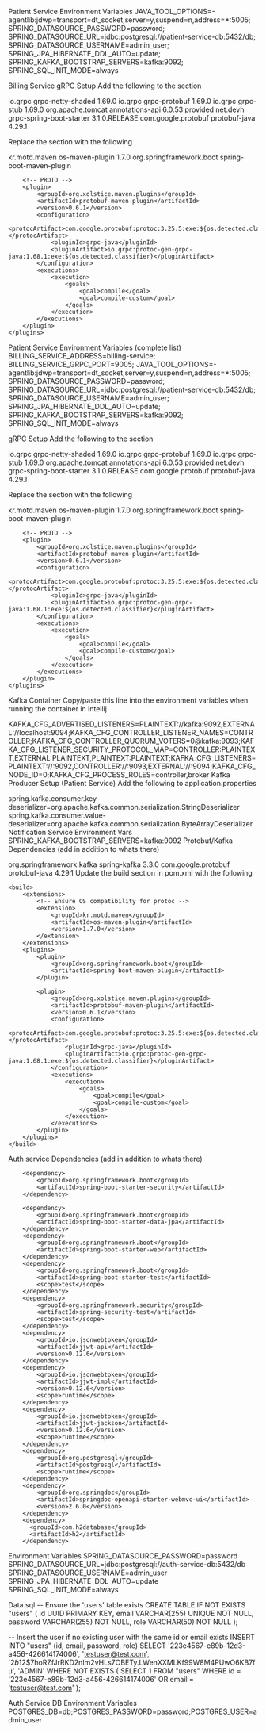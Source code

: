 Patient Service
Environment Variables
JAVA_TOOL_OPTIONS=-agentlib:jdwp=transport=dt_socket,server=y,suspend=n,address=*:5005;
SPRING_DATASOURCE_PASSWORD=password;
SPRING_DATASOURCE_URL=jdbc:postgresql://patient-service-db:5432/db;
SPRING_DATASOURCE_USERNAME=admin_user;
SPRING_JPA_HIBERNATE_DDL_AUTO=update;
SPRING_KAFKA_BOOTSTRAP_SERVERS=kafka:9092;
SPRING_SQL_INIT_MODE=always


Billing Service
gRPC Setup
Add the following to the <dependencies> section

<!--GRPC -->
<dependency>
    <groupId>io.grpc</groupId>
    <artifactId>grpc-netty-shaded</artifactId>
    <version>1.69.0</version>
</dependency>
<dependency>
    <groupId>io.grpc</groupId>
    <artifactId>grpc-protobuf</artifactId>
    <version>1.69.0</version>
</dependency>
<dependency>
    <groupId>io.grpc</groupId>
    <artifactId>grpc-stub</artifactId>
    <version>1.69.0</version>
</dependency>
<dependency> <!-- necessary for Java 9+ -->
    <groupId>org.apache.tomcat</groupId>
    <artifactId>annotations-api</artifactId>
    <version>6.0.53</version>
    <scope>provided</scope>
</dependency>
<dependency>
    <groupId>net.devh</groupId>
    <artifactId>grpc-spring-boot-starter</artifactId>
    <version>3.1.0.RELEASE</version>
</dependency>
<dependency>
    <groupId>com.google.protobuf</groupId>
    <artifactId>protobuf-java</artifactId>
    <version>4.29.1</version>
</dependency>

Replace the <build> section with the following


<build>
    <extensions>
        <!-- Ensure OS compatibility for protoc -->
        <extension>
            <groupId>kr.motd.maven</groupId>
            <artifactId>os-maven-plugin</artifactId>
            <version>1.7.0</version>
        </extension>
    </extensions>
    <plugins>
        <!-- Spring boot / maven  -->
        <plugin>
            <groupId>org.springframework.boot</groupId>
            <artifactId>spring-boot-maven-plugin</artifactId>
        </plugin>

        <!-- PROTO -->
        <plugin>
            <groupId>org.xolstice.maven.plugins</groupId>
            <artifactId>protobuf-maven-plugin</artifactId>
            <version>0.6.1</version>
            <configuration>
                <protocArtifact>com.google.protobuf:protoc:3.25.5:exe:${os.detected.classifier}</protocArtifact>
                <pluginId>grpc-java</pluginId>
                <pluginArtifact>io.grpc:protoc-gen-grpc-java:1.68.1:exe:${os.detected.classifier}</pluginArtifact>
            </configuration>
            <executions>
                <execution>
                    <goals>
                        <goal>compile</goal>
                        <goal>compile-custom</goal>
                    </goals>
                </execution>
            </executions>
        </plugin>
    </plugins>
</build>

Patient Service
Environment Variables (complete list)
BILLING_SERVICE_ADDRESS=billing-service;
BILLING_SERVICE_GRPC_PORT=9005;
JAVA_TOOL_OPTIONS=-agentlib:jdwp\=transport\=dt_socket,server\=y,suspend\=n,address\=*:5005;
SPRING_DATASOURCE_PASSWORD=password;
SPRING_DATASOURCE_URL=jdbc:postgresql://patient-service-db:5432/db;
SPRING_DATASOURCE_USERNAME=admin_user;
SPRING_JPA_HIBERNATE_DDL_AUTO=update;
SPRING_KAFKA_BOOTSTRAP_SERVERS=kafka:9092;
SPRING_SQL_INIT_MODE=always


gRPC Setup
Add the following to the <dependencies> section

<!--GRPC -->
<dependency>
    <groupId>io.grpc</groupId>
    <artifactId>grpc-netty-shaded</artifactId>
    <version>1.69.0</version>
</dependency>
<dependency>
    <groupId>io.grpc</groupId>
    <artifactId>grpc-protobuf</artifactId>
    <version>1.69.0</version>
</dependency>
<dependency>
    <groupId>io.grpc</groupId>
    <artifactId>grpc-stub</artifactId>
    <version>1.69.0</version>
</dependency>
<dependency> <!-- necessary for Java 9+ -->
    <groupId>org.apache.tomcat</groupId>
    <artifactId>annotations-api</artifactId>
    <version>6.0.53</version>
    <scope>provided</scope>
</dependency>
<dependency>
    <groupId>net.devh</groupId>
    <artifactId>grpc-spring-boot-starter</artifactId>
    <version>3.1.0.RELEASE</version>
</dependency>
<dependency>
    <groupId>com.google.protobuf</groupId>
    <artifactId>protobuf-java</artifactId>
    <version>4.29.1</version>
</dependency>

Replace the <build> section with the following


<build>
    <extensions>
        <!-- Ensure OS compatibility for protoc -->
        <extension>
            <groupId>kr.motd.maven</groupId>
            <artifactId>os-maven-plugin</artifactId>
            <version>1.7.0</version>
        </extension>
    </extensions>
    <plugins>
        <!-- Spring boot / maven  -->
        <plugin>
            <groupId>org.springframework.boot</groupId>
            <artifactId>spring-boot-maven-plugin</artifactId>
        </plugin>

        <!-- PROTO -->
        <plugin>
            <groupId>org.xolstice.maven.plugins</groupId>
            <artifactId>protobuf-maven-plugin</artifactId>
            <version>0.6.1</version>
            <configuration>
                <protocArtifact>com.google.protobuf:protoc:3.25.5:exe:${os.detected.classifier}</protocArtifact>
                <pluginId>grpc-java</pluginId>
                <pluginArtifact>io.grpc:protoc-gen-grpc-java:1.68.1:exe:${os.detected.classifier}</pluginArtifact>
            </configuration>
            <executions>
                <execution>
                    <goals>
                        <goal>compile</goal>
                        <goal>compile-custom</goal>
                    </goals>
                </execution>
            </executions>
        </plugin>
    </plugins>
</build>

Kafka Container
Copy/paste this line into the environment variables when running the container in intellij

KAFKA_CFG_ADVERTISED_LISTENERS=PLAINTEXT://kafka:9092,EXTERNAL://localhost:9094;KAFKA_CFG_CONTROLLER_LISTENER_NAMES=CONTROLLER;KAFKA_CFG_CONTROLLER_QUORUM_VOTERS=0@kafka:9093;KAFKA_CFG_LISTENER_SECURITY_PROTOCOL_MAP=CONTROLLER:PLAINTEXT,EXTERNAL:PLAINTEXT,PLAINTEXT:PLAINTEXT;KAFKA_CFG_LISTENERS=PLAINTEXT://:9092,CONTROLLER://:9093,EXTERNAL://:9094;KAFKA_CFG_NODE_ID=0;KAFKA_CFG_PROCESS_ROLES=controller,broker
Kafka Producer Setup (Patient Service)
Add the following to application.properties

spring.kafka.consumer.key-deserializer=org.apache.kafka.common.serialization.StringDeserializer
spring.kafka.consumer.value-deserializer=org.apache.kafka.common.serialization.ByteArrayDeserializer
Notification Service
Environment Vars
SPRING_KAFKA_BOOTSTRAP_SERVERS=kafka:9092
Protobuf/Kafka
Dependencies (add in addition to whats there)

<dependency>
    <groupId>org.springframework.kafka</groupId>
    <artifactId>spring-kafka</artifactId>
    <version>3.3.0</version>
</dependency>

<dependency>
    <groupId>com.google.protobuf</groupId>
    <artifactId>protobuf-java</artifactId>
    <version>4.29.1</version>
</dependency>
Update the build section in pom.xml with the following

    <build>
        <extensions>
            <!-- Ensure OS compatibility for protoc -->
            <extension>
                <groupId>kr.motd.maven</groupId>
                <artifactId>os-maven-plugin</artifactId>
                <version>1.7.0</version>
            </extension>
        </extensions>
        <plugins>
            <plugin>
                <groupId>org.springframework.boot</groupId>
                <artifactId>spring-boot-maven-plugin</artifactId>
            </plugin>

            <plugin>
                <groupId>org.xolstice.maven.plugins</groupId>
                <artifactId>protobuf-maven-plugin</artifactId>
                <version>0.6.1</version>
                <configuration>
                    <protocArtifact>com.google.protobuf:protoc:3.25.5:exe:${os.detected.classifier}</protocArtifact>
                    <pluginId>grpc-java</pluginId>
                    <pluginArtifact>io.grpc:protoc-gen-grpc-java:1.68.1:exe:${os.detected.classifier}</pluginArtifact>
                </configuration>
                <executions>
                    <execution>
                        <goals>
                            <goal>compile</goal>
                            <goal>compile-custom</goal>
                        </goals>
                    </execution>
                </executions>
            </plugin>
        </plugins>
    </build>


Auth service
Dependencies (add in addition to whats there)

        <dependency>
            <groupId>org.springframework.boot</groupId>
            <artifactId>spring-boot-starter-security</artifactId>
        </dependency>

        <dependency>
            <groupId>org.springframework.boot</groupId>
            <artifactId>spring-boot-starter-data-jpa</artifactId>
        </dependency>
        <dependency>
            <groupId>org.springframework.boot</groupId>
            <artifactId>spring-boot-starter-web</artifactId>
        </dependency>
        <dependency>
            <groupId>org.springframework.boot</groupId>
            <artifactId>spring-boot-starter-test</artifactId>
            <scope>test</scope>
        </dependency>
        <dependency>
            <groupId>org.springframework.security</groupId>
            <artifactId>spring-security-test</artifactId>
            <scope>test</scope>
        </dependency>
        <dependency>
            <groupId>io.jsonwebtoken</groupId>
            <artifactId>jjwt-api</artifactId>
            <version>0.12.6</version>
        </dependency>
        <dependency>
            <groupId>io.jsonwebtoken</groupId>
            <artifactId>jjwt-impl</artifactId>
            <version>0.12.6</version>
            <scope>runtime</scope>
        </dependency>
        <dependency>
            <groupId>io.jsonwebtoken</groupId>
            <artifactId>jjwt-jackson</artifactId>
            <version>0.12.6</version>
            <scope>runtime</scope>
        </dependency>
        <dependency>
            <groupId>org.postgresql</groupId>
            <artifactId>postgresql</artifactId>
            <scope>runtime</scope>
        </dependency>
        <dependency>
            <groupId>org.springdoc</groupId>
            <artifactId>springdoc-openapi-starter-webmvc-ui</artifactId>
            <version>2.6.0</version>
        </dependency>
        <dependency>
          <groupId>com.h2database</groupId>
          <artifactId>h2</artifactId>
        </dependency>

Environment Variables
SPRING_DATASOURCE_PASSWORD=password
SPRING_DATASOURCE_URL=jdbc:postgresql://auth-service-db:5432/db
SPRING_DATASOURCE_USERNAME=admin_user
SPRING_JPA_HIBERNATE_DDL_AUTO=update
SPRING_SQL_INIT_MODE=always


Data.sql
-- Ensure the 'users' table exists
CREATE TABLE IF NOT EXISTS "users" (
id UUID PRIMARY KEY,
email VARCHAR(255) UNIQUE NOT NULL,
password VARCHAR(255) NOT NULL,
role VARCHAR(50) NOT NULL
);

-- Insert the user if no existing user with the same id or email exists
INSERT INTO "users" (id, email, password, role)
SELECT '223e4567-e89b-12d3-a456-426614174006', 'testuser@test.com',
'$2b$12$7hoRZfJrRKD2nIm2vHLs7OBETy.LWenXXMLKf99W8M4PUwO6KB7fu', 'ADMIN'
WHERE NOT EXISTS (
SELECT 1
FROM "users"
WHERE id = '223e4567-e89b-12d3-a456-426614174006'
OR email = 'testuser@test.com'
);


Auth Service DB
Environment Variables
POSTGRES_DB=db;POSTGRES_PASSWORD=password;POSTGRES_USER=admin_user